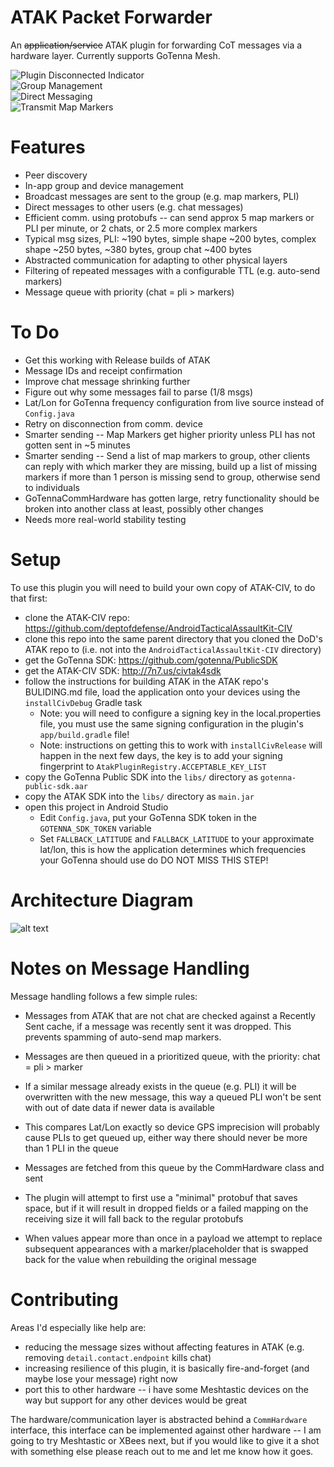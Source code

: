 # ATAK Packet Forwarder 

An ~~application/service~~ ATAK plugin for forwarding CoT messages via a hardware layer. Currently supports GoTenna Mesh.

![Plugin Disconnected Indicator](https://github.com/paulmandal/atak-forwarder/raw/master/images/plugin-disconnected-indicator.png)
<br>
![Group Management](https://github.com/paulmandal/atak-forwarder/raw/master/images/group-management.png)
<br>
![Direct Messaging](https://github.com/paulmandal/atak-forwarder/raw/master/images/direct-messaging.png)
<br>
![Transmit Map Markers](https://github.com/paulmandal/atak-forwarder/raw/master/images/transmit-map-markers.png)

# Features

* Peer discovery
* In-app group and device management
* Broadcast messages are sent to the group (e.g. map markers, PLI)
* Direct messages to other users (e.g. chat messages)
* Efficient comm. using protobufs -- can send approx 5 map markers or PLI per minute, or 2 chats, or 2.5 more complex markers
* Typical msg sizes, PLI: ~190 bytes, simple shape ~200 bytes, complex shape ~250 bytes, ~380 bytes, group chat ~400 bytes
* Abstracted communication for adapting to other physical layers
* Filtering of repeated messages with a configurable TTL (e.g. auto-send markers)
* Message queue with priority (chat = pli > markers)

# To Do

* Get this working with Release builds of ATAK
* Message IDs and receipt confirmation
* Improve chat message shrinking further
* Figure out why some messages fail to parse (1/8 msgs)
* Lat/Lon for GoTenna frequency configuration from live source instead of `Config.java`
* Retry on disconnection from comm. device
* Smarter sending -- Map Markers get higher priority unless PLI has not gotten sent in ~5 minutes
* Smarter sending -- Send a list of map markers to group, other clients can reply with which marker they are missing, build up a list of missing markers if more than 1 person is missing send to group, otherwise send to individuals
* GoTennaCommHardware has gotten large, retry functionality should be broken into another class at least, possibly other changes
* Needs more real-world stability testing

# Setup

To use this plugin you will need to build your own copy of ATAK-CIV, to do that first:

* clone the ATAK-CIV repo: https://github.com/deptofdefense/AndroidTacticalAssaultKit-CIV
* clone this repo into the same parent directory that you cloned the DoD's ATAK repo to (i.e. not into the `AndroidTacticalAssaultKit-CIV` directory)
* get the GoTenna SDK: https://github.com/gotenna/PublicSDK
* get the ATAK-CIV SDK: http://7n7.us/civtak4sdk
* follow the instructions for building ATAK in the ATAK repo's BULIDING.md file, load the application onto your devices using the `installCivDebug` Gradle task
    * Note: you will need to configure a signing key in the local.properties file, you must use the same signing configuration in the plugin's `app/build.gradle` file!
    * Note: instructions on getting this to work with `installCivRelease` will happen in the next few days, the key is to add your signing fingerprint to `AtakPluginRegistry.ACCEPTABLE_KEY_LIST`
* copy the GoTenna Public SDK into the `libs/` directory as `gotenna-public-sdk.aar`
* copy the ATAK SDK into the `libs/` directory as `main.jar`
* open this project in Android Studio
    * Edit `Config.java`, put your GoTenna SDK token in the `GOTENNA_SDK_TOKEN` variable
    * Set `FALLBACK_LATITUDE` and `FALLBACK_LATITUDE` to your approximate lat/lon, this is how the application determines which frequencies your GoTenna should use do DO NOT MISS THIS STEP!

# Architecture Diagram

![alt text](https://github.com/paulmandal/atak-forwarder/raw/master/images/arch-diagram.png "Architecture Diagram")

# Notes on Message Handling

Message handling follows a few simple rules:

- Messages from ATAK that are not chat are checked against a Recently Sent cache, if a message was recently sent it was dropped. This prevents spamming of auto-send map markers.
- Messages are then queued in a prioritized queue, with the priority: chat = pli > marker
- If a similar message already exists in the queue (e.g. PLI) it will be overwritten with the new message, this way a queued PLI won't be sent with out of date data if newer data is available
- This compares Lat/Lon exactly so device GPS imprecision will probably cause PLIs to get queued up, either way there should never be more than 1 PLI in the queue
- Messages are fetched from this queue by the CommHardware class and sent

- The plugin will attempt to first use a "minimal" protobuf that saves space, but if it will result in dropped fields or a failed mapping on the receiving size it will fall back to the regular protobufs
- When values appear more than once in a payload we attempt to replace subsequent appearances with a marker/placeholder that is swapped back for the value when rebuilding the original message

# Contributing

Areas I'd especially like help are: 

* reducing the message sizes without affecting features in ATAK (e.g. removing `detail.contact.endpoint` kills chat)
* increasing resilience of this plugin, it is basically fire-and-forget (and maybe lose your message) right now
* port this to other hardware -- i have some Meshtastic devices on the way but support for any other devices would be great

The hardware/communication layer is abstracted behind a `CommHardware` interface, this interface can be implemented against other hardware -- I am going to try Meshtastic or XBees next, but if you would like to give it a shot with something else please reach out to me and let me know how it goes.

